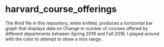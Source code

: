 # harvard_course_offerings
The Rmd file in this repository, when knitted, produces a horizontal bar graph that displays data on Change in number of courses offered by different departments between Spring 2019 and Fall 2018.  I played around with the color to attempt to show a nice range.
